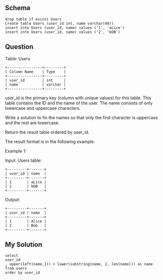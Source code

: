 ## Schema
```
drop table if exists Users
Create table Users (user_id int, name varchar(40))
insert into Users (user_id, name) values ('1', 'aLice')
insert into Users (user_id, name) values ('2', 'bOB')
```

## Question

Table: Users

```
+----------------+---------+
| Column Name    | Type    |
+----------------+---------+
| user_id        | int     |
| name           | varchar |
+----------------+---------+
```

user_id is the primary key (column with unique values) for this table.
This table contains the ID and the name of the user. The name consists of only lowercase and uppercase characters.

 

Write a solution to fix the names so that only the first character is uppercase and the rest are lowercase.

Return the result table ordered by user_id.

The result format is in the following example.

 

Example 1:

Input: 
Users table:
```
+---------+-------+
| user_id | name  |
+---------+-------+
| 1       | aLice |
| 2       | bOB   |
+---------+-------+
```

Output: 
```
+---------+-------+
| user_id | name  |
+---------+-------+
| 1       | Alice |
| 2       | Bob   |
+---------+-------+
```



## My Solution

```
select
user_id
, upper(left(name,1)) + lower(substring(name, 2, len(name))) as name
from users
order by user_id
```
